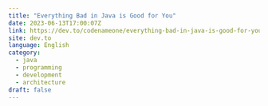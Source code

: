 ```yaml
---
title: "Everything Bad in Java is Good for You"
date: 2023-06-13T17:00:07Z
link: https://dev.to/codenameone/everything-bad-in-java-is-good-for-you-3fhd?utm_medium=RSS&utm_source=news.12bit.vn
site: dev.to
language: English
category:
  - java
  - programming
  - development
  - architecture
draft: false
---
```

